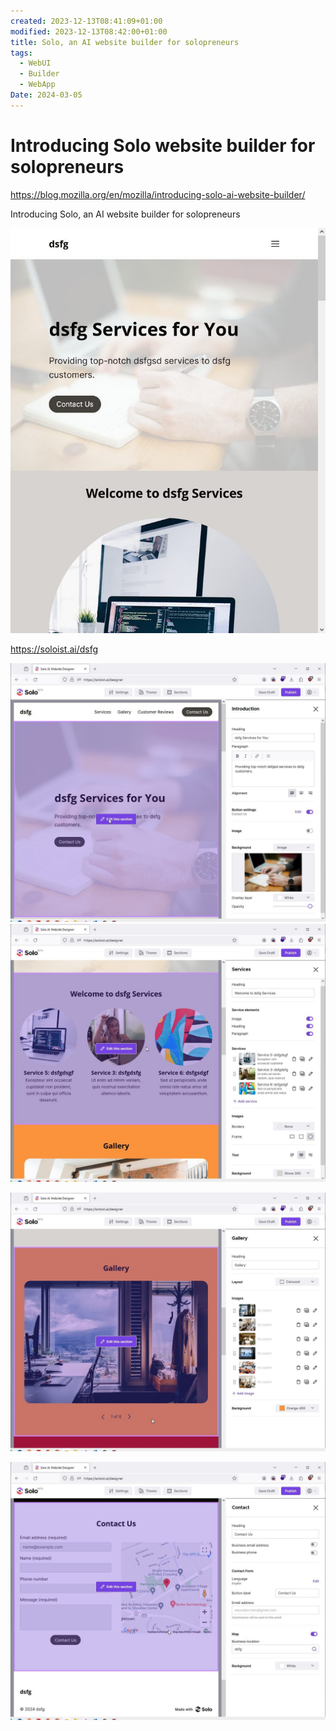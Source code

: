 ```yaml
---
created: 2023-12-13T08:41:09+01:00
modified: 2023-12-13T08:42:00+01:00
title: Solo, an AI website builder for solopreneurs
tags:
  - WebUI
  - Builder
  - WebApp
Date: 2024-03-05
---
```

# Introducing Solo website builder for solopreneurs

<https://blog.mozilla.org/en/mozilla/introducing-solo-ai-website-builder/>

Introducing Solo, an AI website builder for solopreneurs

![](../_asset/2023-12-13_Solo_image_1.jpg)


<https://soloist.ai/dsfg>

![](../_asset/2023-12-13_Solo_image_2.jpg)
![](../_asset/2023-12-13_Solo_image_3.jpg)


![](../_asset/2023-12-13_Solo_image_4.jpg)

![](../_asset/2023-12-13_Solo_image_5.jpg)